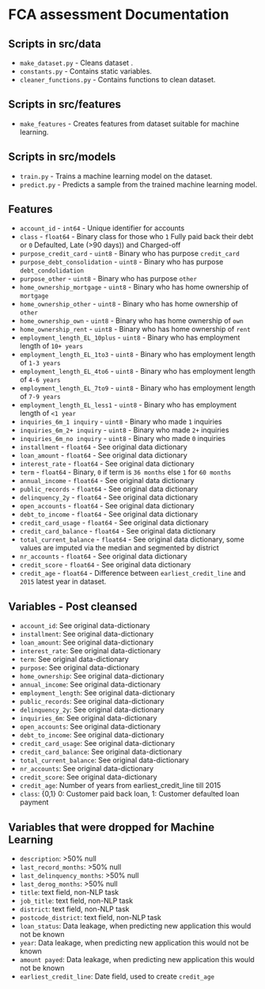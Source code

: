 # FCA assessment Documentation

## Scripts in src/data

* `make_dataset.py` - Cleans dataset .
* `constants.py` - Contains static variables.
* `cleaner_functions.py` - Contains functions to clean dataset.


## Scripts in src/features

* `make_features` - Creates features from dataset suitable for machine learning.


## Scripts in src/models

* `train.py` - Trains a machine learning model on the dataset.
* `predict.py` - Predicts a sample from the trained machine learning model.

## Features

- `account_id` - `int64` - Unique identifier for accounts
- `class` - `float64` - Binary class for those who `1` Fully paid back their debt or `0` Defaulted, Late (>90 days)) and Charged-off
- `purpose_credit_card` - `uint8` - Binary who has purpose `credit_card`
- `purpose_debt_consolidation` - `uint8` - Binary who has purpose `debt_condolidation`
- `purpose_other` - `uint8` - Binary who has purpose `other`
- `home_ownership_mortgage` - `uint8` - Binary who has home ownership of `mortgage` 
- `home_ownership_other` - `uint8` - Binary who has home ownership of `other`
- `home_ownership_own` - `uint8` - Binary who has home ownership of `own`
- `home_ownership_rent` - `uint8` - Binary who has home ownership of `rent`
- `employment_length_EL_10plus` - `uint8` - Binary who has employment length of `10+ years` 
- `employment_length_EL_1to3` - `uint8` - Binary who has employment length of `1-3 years`
- `employment_length_EL_4to6` - `uint8` - Binary who has employment length of `4-6 years`
- `employment_length_EL_7to9` - `uint8` - Binary who has employment length of `7-9 years`
- `employment_length_EL_less1` - `uint8` - Binary who has employment length of `<1 year`
- `inquiries_6m_1 inquiry` - `uint8` - Binary who made `1` inquiries
- `inquiries_6m_2+ inquiry` - `uint8` - Binary who made `2+` inquiries
- `inquiries_6m_no inquiry` - `uint8` - Binary who made `0` inquiries
- `installment` - `float64` - See original data dictionary
- `loan_amount` - `float64` - See original data dictionary
- `interest_rate` - `float64` - See original data dictionary
- `term` - `float64` - Binary, `0` if term is `36 months` else `1` for `60 months`
- `annual_income` - `float64` - See original data dictionary
- `public_records` - `float64` - See original data dictionary
- `delinquency_2y` - `float64` - See original data dictionary
- `open_accounts` - `float64` - See original data dictionary
- `debt_to_income` - `float64` - See original data dictionary
- `credit_card_usage` - `float64` - See original data dictionary
- `credit_card_balance` - `float64` - See original data dictionary
- `total_current_balance` - `float64` - See original data dictionary, some values are imputed via the median and segmented by district 
- `nr_accounts` - `float64` - See original data dictionary
- `credit_score` - `float64` - See original data dictionary
- `credit_age` - `float64` - Difference between `earliest_credit_line` and `2015` latest year in dataset.


## Variables - Post cleansed

- `account_id`: See original data-dictionary
- `installment`: See original data-dictionary
- `loan_amount`: See original data-dictionary
- `interest_rate`: See original data-dictionary
- `term`: See original data-dictionary
- `purpose`: See original data-dictionary
- `home_ownership`: See original data-dictionary
- `annual_income`: See original data-dictionary
- `employment_length`: See original data-dictionary
- `public_records`: See original data-dictionary
- `delinquency_2y`: See original data-dictionary
- `inquiries_6m`: See original data-dictionary
- `open_accounts`: See original data-dictionary
- `debt_to_income`: See original data-dictionary
- `credit_card_usage`: See original data-dictionary
- `credit_card_balance`: See original data-dictionary
- `total_current_balance`: See original data-dictionary
- `nr_accounts`: See original data-dictionary
- `credit_score`: See original data-dictionary
- `credit_age`: Number of years from earliest_credit_line till 2015
- `class`: {0,1} 0: Customer paid back loan, 1: Customer defaulted loan payment

## Variables that were dropped for Machine Learning 

- `description`: >50% null
- `last_record_months`: >50% null
- `last_delinquency_months`: >50% null
- `last_derog_months`: >50% null
- `title`: text field, non-NLP task 
- `job_title`: text field, non-NLP task
- `district`: text field, non-NLP task
- `postcode_district`: text field, non-NLP task
- `loan_status`: Data leakage, when predicting new application this would not be known
- `year`: Data leakage, when predicting new application this would not be known 
- `amount payed`: Data leakage, when predicting new application this would not be known
- `earliest_credit_line`: Date field, used to create `credit_age`

